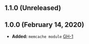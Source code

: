 ## 1.1.0 (Unreleased)
## 1.0.0 (February 14, 2020)

- **Added:** `memcache module` [GH-1](https://github.com/terraform-alicloud-modules/terraform-alicloud-memcache/pull/1)
